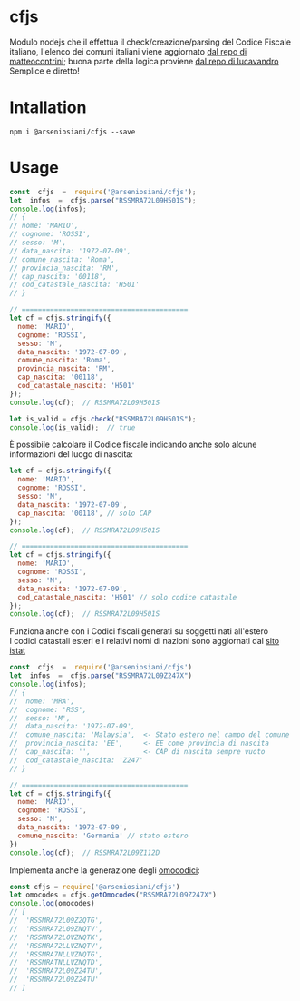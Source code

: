 
# cfjs

Modulo nodejs che il effettua il check/creazione/parsing del Codice Fiscale italiano, l'elenco dei comuni italiani viene aggiornato [dal repo di matteocontrini](https://github.com/matteocontrini/comuni-json); buona parte della logica proviene [dal repo di lucavandro](https://github.com/lucavandro/CodiceFiscaleJS) \
Semplice e diretto!

# Intallation

    npm i @arseniosiani/cfjs --save

# Usage

```javascript
const  cfjs  =  require('@arseniosiani/cfjs');
let  infos  =  cfjs.parse("RSSMRA72L09H501S");
console.log(infos);
// {
// nome: 'MARIO',
// cognome: 'ROSSI',
// sesso: 'M',
// data_nascita: '1972-07-09',
// comune_nascita: 'Roma',
// provincia_nascita: 'RM',
// cap_nascita: '00118',
// cod_catastale_nascita: 'H501'
// }

// =========================================
let cf = cfjs.stringify({
  nome: 'MARIO',
  cognome: 'ROSSI',
  sesso: 'M',
  data_nascita: '1972-07-09',
  comune_nascita: 'Roma',
  provincia_nascita: 'RM',
  cap_nascita: '00118',
  cod_catastale_nascita: 'H501'
});
console.log(cf);  // RSSMRA72L09H501S

let is_valid = cfjs.check("RSSMRA72L09H501S");
console.log(is_valid);  // true
```

È possibile calcolare il Codice fiscale indicando anche solo alcune informazioni del luogo di nascita:
```javascript
let cf = cfjs.stringify({
  nome: 'MARIO',
  cognome: 'ROSSI',
  sesso: 'M',
  data_nascita: '1972-07-09',
  cap_nascita: '00118', // solo CAP
});
console.log(cf);  // RSSMRA72L09H501S

// =========================================
let cf = cfjs.stringify({
  nome: 'MARIO',
  cognome: 'ROSSI',
  sesso: 'M',
  data_nascita: '1972-07-09',
  cod_catastale_nascita: 'H501' // solo codice catastale
});
console.log(cf);  // RSSMRA72L09H501S
```

Funziona anche con i Codici fiscali generati su soggetti nati all'estero \
I codici catastali esteri e i relativi nomi di nazioni sono aggiornati dal [sito istat](https://www.istat.it/it/archivio/6747)
```javascript
const  cfjs  =  require('@arseniosiani/cfjs')
let  infos  =  cfjs.parse("RSSMRA72L09Z247X")
console.log(infos);
// {
//  nome: 'MRA',
//  cognome: 'RSS',
//  sesso: 'M',
//  data_nascita: '1972-07-09',
//  comune_nascita: 'Malaysia',  <- Stato estero nel campo del comune
//  provincia_nascita: 'EE',     <- EE come provincia di nascita
//  cap_nascita: '',             <- CAP di nascita sempre vuoto
//  cod_catastale_nascita: 'Z247'
// }

// =========================================
let cf = cfjs.stringify({
  nome: 'MARIO',
  cognome: 'ROSSI',
  sesso: 'M',
  data_nascita: '1972-07-09',
  comune_nascita: 'Germania' // stato estero
})
console.log(cf);  // RSSMRA72L09Z112D
```

Implementa anche la generazione degli [omocodici](https://it.wikipedia.org/wiki/Omocodia):
```javascript
const cfjs = require('@arseniosiani/cfjs')
let omocodes = cfjs.getOmocodes("RSSMRA72L09Z247X")
console.log(omocodes)
// [
//  'RSSMRA72L09Z2QTG',
//  'RSSMRA72L09ZNQTV',
//  'RSSMRA72L0VZNQTK',
//  'RSSMRA72LLVZNQTV',
//  'RSSMRA7NLLVZNQTG',
//  'RSSMRATNLLVZNQTD',
//  'RSSMRA72L09Z24TU',
//  'RSSMRA72L09Z24TU'
// ]
```